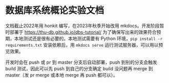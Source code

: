 # 数据库系统概论实验文档

文档截止2022年用 honkit 编写，在2023年秋季开始改用 mkdocs。开发阶段暂时部署于 https://thu-db.github.io/dbs-tutorial/ 为了确保写出来的效果符合预期，本地测试还是很有必要的。本地测试需要有 Python 环境，`pip install -r requirements.txt` 安装依赖后，用 `mkdocs serve` 运行测试服务器，可以用以预览效果。

开发时会在 push 或 pr 到 master 分支后自动部署，push 到别的分支会触发 build 测试，因此可以先 push 到自己的分支确定 build 没问题再 merge 到 master（发 pr merge 或本地 merge 再 push 都可以）。
